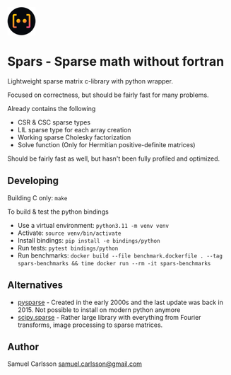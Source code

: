 ![logo64x64.png](logo64x64.png)

# Spars - Sparse math without fortran
Lightweight sparse matrix c-library with python wrapper.

Focused on correctness, but should be fairly fast for many problems.

Already contains the following
* CSR & CSC sparse types
* LIL sparse type for each array creation
* Working sparse Cholesky factorization
* Solve function (Only for Hermitian positive-definite matrices)

Should be fairly fast as well, but hasn't been fully profiled and optimized.

## Developing
Building C only: `make`

To build & test the python bindings
* Use a virtual environment: `python3.11 -m venv venv`
* Activate: `source venv/bin/activate`
* Install bindings: `pip install -e bindings/python`
* Run tests: `pytest bindings/python`
* Run benchmarks: `docker build --file benchmark.dockerfile . --tag spars-benchmarks && time docker run --rm -it spars-benchmarks`

## Alternatives
* [pysparse](https://github.com/PythonOptimizers/pysparse) - Created in the early 2000s and the last update was back in 2015. Not possible to install on modern python anymore
* [scipy.sparse](https://docs.scipy.org/doc/scipy/reference/sparse.html) - Rather large library with everything from Fourier transforms, image processing to sparse matrices.

## Author
Samuel Carlsson <samuel.carlsson@gmail.com>